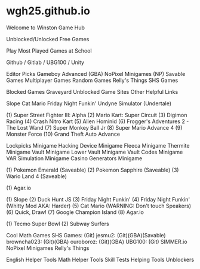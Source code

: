 # wgh25.github.io
Welcome to Winston Game Hub

Unblocked/Unlocked Free Games 

Play Most Played Games at School

Github / Gitlab / UBG100 / Unity

Editor Picks
Gameboy Advanced (GBA)
NoPixel Minigames (NP)
Savable Games
Multiplayer Games
Random Games
Relly's Things
SHS Games

Blocked Games Graveyard
Unblocked Game Sites
Other Helpful Links

Slope
Cat Mario
Friday Night Funkin'
Undyne Simulator (Undertale)

(1) Super Street Fighter III: Alpha
(2) Mario Kart: Super Circuit
(3) Digimon Racing
(4) Crash Nitro Kart
(5) Alien Hominid
(6) Frogger's Adventures 2 - The Lost Wand
(7) Super Monkey Ball Jr
(8) Super Mario Advance 4
(9) Monster Force
(10) Grand Theft Auto Advance

Lockpicks Minigame
Hacking Device Minigame
Fleeca Minigame
Thermite Minigame
Vault Minigame
Lower Vault Minigame
Vault Codes Minigame
VAR Simulation Minigame
Casino Generators Minigame

(1) Pokemon Emerald (Saveable)
(2) Pokemon Sapphire (Saveable)
(3) Wario Land 4 (Saveable)

(1) Agar.io

(1) Slope
(2) Duck Hunt JS
(3) Friday Night Funkin'
(4) Friday Night Funkin' (Whitty Mod AKA: Harder)
(5) Cat Mario (WARNING: Don't touch Speakers)
(6) Quick, Draw!
(7) Google Champion Island
(8) Agar.io

(1) Tecmo Super Bowl
(2) Subway Surfers

Cool Math Games
SHS Games: (Git)
jesmu2: (Git)(GBA)(Savable)
browncha023: (Git)(GBA)
ouroboroz: (Git)(GBA)
UBG100: (Git)
SIMMER.io
NoPixel Minigames
Relly's Things

English Helper Tools
Math Helper Tools
Skill Tests
Helping Tools
Unblockers
